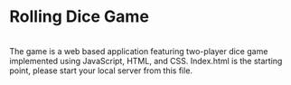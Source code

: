 <h1>Rolling Dice Game</h1>
</br>
The game is a web based application featuring two-player dice game implemented using JavaScript, HTML, and CSS.
Index.html is the starting point, please start your local server from this file.
